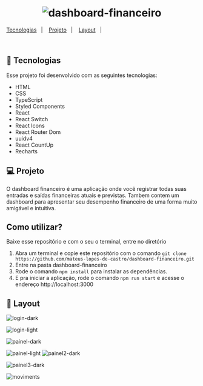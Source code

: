 <h1 align="center">
  <img alt="dashboard-financeiro" title="Dashboard Financeiro" src="https://user-images.githubusercontent.com/77696623/138574189-f43b936d-5e7e-41ad-a421-fa94f130c1cc.PNG" />
</h1>


<p align="center">

  <a href="#-tecnologias">Tecnologias</a>&nbsp;&nbsp;&nbsp;|&nbsp;&nbsp;&nbsp;
  <a href="#-projeto">Projeto</a>&nbsp;&nbsp;&nbsp;|&nbsp;&nbsp;&nbsp;
  <a href="#-layout">Layout</a>&nbsp;&nbsp;&nbsp;|&nbsp;&nbsp;&nbsp;
</p>

<br>

## 🚀 Tecnologias

Esse projeto foi desenvolvido com as seguintes tecnologias:

- HTML
- CSS
- TypeScript
- Styled Components
- React
- React Switch
- React Icons
- React Router Dom
- uuidv4
- React CountUp
- Recharts

## 💻 Projeto

O dashboard financeiro é uma aplicação onde você registrar todas suas entradas e saídas financeiras atuais e previstas. Tambem contem um dashboard para apresentar seu desempenho financeiro de uma forma muito amigável e intuitiva.

## Como utilizar?

Baixe esse repositório e com o seu o terminal, entre no diretório

1. Abra um terminal e copie este repositório com o comando `git clone https://github.com/mateus-lopes-de-castro/dashboard-financeiro.git`
2. Entre na pasta dashboard-financeiro
3. Rode o comando `npm install` para instalar as dependências.
4. E pra iniciar a aplicação, rode o comando `npm run start` e acesse o endereço http://localhost:3000 

## 🔖 Layout

![login-dark](https://user-images.githubusercontent.com/77696623/139934976-22fefacd-e139-42d6-a479-0776a5934a5b.png)


![login-light](https://user-images.githubusercontent.com/77696623/139935178-dc1919cb-63e0-47a9-bb63-b2acd105da6b.png)

![painel-dark](https://user-images.githubusercontent.com/77696623/139935227-c780ccd8-f0ef-4753-a067-631f17d548d5.png)

![painel-light](https://user-images.githubusercontent.com/77696623/139935271-b6179d79-b16c-4e02-9857-df703afc999b.png)
![painel2-dark](https://user-images.githubusercontent.com/77696623/139935315-829604c2-1e3e-404e-a6a7-99fb63f182a1.png)

![painel3-dark](https://user-images.githubusercontent.com/77696623/139935375-8347dcc9-8920-4559-aa57-a75fc45d2cc0.png)

![moviments](https://user-images.githubusercontent.com/77696623/139935408-011b4a82-497f-4cb5-b7bd-16ee50698190.png)

